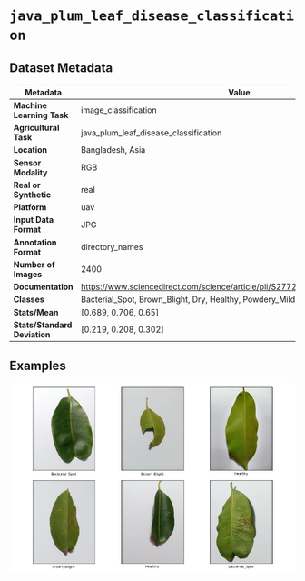 
# `java_plum_leaf_disease_classification`

## Dataset Metadata

| Metadata | Value |
| --- | --- |
| **Machine Learning Task** | image_classification |
| **Agricultural Task** | java_plum_leaf_disease_classification |
| **Location** | Bangladesh, Asia |
| **Sensor Modality** | RGB |
| **Real or Synthetic** | real |
| **Platform** | uav |
| **Input Data Format** | JPG |
| **Annotation Format** | directory_names |
| **Number of Images** | 2400 |
| **Documentation** | https://www.sciencedirect.com/science/article/pii/S2772375524001059#sec0003 |
| **Classes** | Bacterial_Spot, Brown_Blight, Dry, Healthy, Powdery_Mildew, Sooty_Mold |
| **Stats/Mean** | [0.689, 0.706, 0.65] |
| **Stats/Standard Deviation** | [0.219, 0.208, 0.302] |


## Examples

![Example Images for java_plum_leaf_disease_classification](https://github.com/Project-AgML/AgML/blob/main/docs/sample_images/java_plum_leaf_disease_classification_examples.png)
